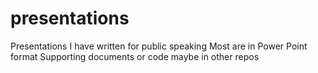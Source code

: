 # presentations
Presentations I have written for public speaking
Most are in Power Point format
Supporting documents or code maybe in other repos
